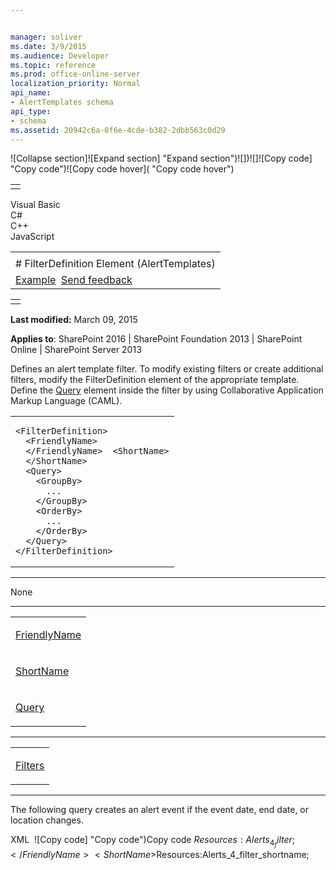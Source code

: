 ```yaml
---


manager: soliver
ms.date: 3/9/2015
ms.audience: Developer
ms.topic: reference
ms.prod: office-online-server
localization_priority: Normal
api_name:
- AlertTemplates schema
api_type:
- schema
ms.assetid: 20942c6a-0f6e-4cde-b382-2dbb563c0d29
---
```


![Collapse
section]![Expand
section] "Expand section")![]()![])![]![]()![Copy
code] "Copy code")![Copy code
hover]( "Copy code hover")
<table>
<tbody>
<tr class="odd">
<td align="left"></td>
</tr>
</tbody>
</table>

Visual Basic  
C\#  
C++  
JavaScript  

<table>
<tbody>
<tr class="odd">
<td align="left"><span id="runningHeaderText"></span></td>
</tr>
<tr class="even">
<td align="left"># FilterDefinition Element (AlertTemplates)</td>
</tr>
<tr class="odd">
<td align="left"><a href="#exampleToggle">Example</a>  <span id="headfeedbackarea" class="feedbackhead"><a href="javascript:SubmitFeedback(&#39;docthis@Microsoft.com&#39;,&#39;&#39;,&#39;&#39;,&#39;&#39;,&#39;1.0.18082.1225&#39;,&#39;%0\dThank%20you%20for%20your%20feedback.%20The%20developer%20writing%20teams%20use%20your%20feedback%20to%20improve%20documentation.%20While%20we%20are%20reviewing%20your%20feedback,%20we%20may%20send%20you%20e-mail%20to%20ask%20for%20clarification%20or%20feedback%20on%20a%20solution.%20We%20do%20not%20use%20your%20e-mail%20address%20for%20any%20other%20purpose%20and%20we%20delete%20it%20after%20we%20finish%20our%20review.%0\AFor%20further%20information%20about%20the%20privacy%20policies%20of%20Microsoft,%20please%20see%20http://privacy.microsoft.com/en-us/default.aspx.%0\A%0\d&#39;,&#39;Customer%20feedback&#39;);">Send feedback</a></span></td>
</tr>
</tbody>
</table>

<table>
<colgroup>
<col width="100%" />
</colgroup>
<tbody>
<tr class="odd">
<td align="left"></td>
</tr>
</tbody>
</table>

**Last modified:** March 09, 2015

**Applies to**: SharePoint 2016 | SharePoint Foundation 2013 |
SharePoint Online | SharePoint Server 2013

Defines an alert template filter. To modify existing filters or create
additional filters, modify the <span
class="keyword">FilterDefinition</span> element of the appropriate
template. Define the [Query](query-element-alerttemplates.md)
element inside the filter by using Collaborative Application Markup
Language (CAML).

<span codelanguage="other"></span>
<table>
<colgroup>
<col width="100%" />
</colgroup>
<tbody>
<tr class="odd">
<td align="left"><pre><code>&lt;FilterDefinition&gt;
  &lt;FriendlyName&gt;
  &lt;/FriendlyName&gt;  &lt;ShortName&gt;
  &lt;/ShortName&gt;
  &lt;Query&gt;
    &lt;GroupBy&gt;
      ...
    &lt;/GroupBy&gt;
    &lt;OrderBy&gt;
      ...
    &lt;/OrderBy&gt;
  &lt;/Query&gt;
&lt;/FilterDefinition&gt;</code></pre></td>
</tr>
</tbody>
</table>


-----------------------------------------------------------------------------------------------------------------------------------------------------------------------------------------------

None


---------------------------------------------------------------------------------------------------------------------------------------------------------------------------------------------------

<table>
<colgroup>
<col width="100%" />
</colgroup>
<tbody>
<tr class="odd">
<td align="left"><p><a href="friendlyname-element-alerttemplates.htm">FriendlyName</a></p></td>
</tr>
<tr class="even">
<td align="left"><p><a href="shortname-element-alerttemplates.htm">ShortName</a></p></td>
</tr>
<tr class="odd">
<td align="left"><p><a href="query-element-alerttemplates.htm">Query</a></p></td>
</tr>
</tbody>
</table>


----------------------------------------------------------------------------------------------------------------------------------------------------------------------------------------------------

<table>
<colgroup>
<col width="100%" />
</colgroup>
<tbody>
<tr class="odd">
<td align="left"><p><a href="filters-element-alerttemplates.htm">Filters</a></p></td>
</tr>
</tbody>
</table>


------------------------------------------------------------------------------------------------------------------------------------------------------------------------------------------

The following query creates an alert event if the event date, end date,
or location changes.

<span codelanguage="xmlLang"></span>
XML 
<span class="copyCode" onclick="CopyCode(this)"
onkeypress="CopyCode_CheckKey(this, event)"
onmouseover="ChangeCopyCodeIcon(this)"
onmouseout="ChangeCopyCodeIcon(this)" tabindex="0">![Copy
code] "Copy code")Copy code</span>
    <FilterDefinition>
      <FriendlyName>$Resources:Alerts_4_filter;</FriendlyName>
      <ShortName>$Resources:Alerts_4_filter_shortname;</ShortName>
      <Query>
      <Or>
        <Or>
          <Neq><FieldRef name="EventDate/New"/>
            <FieldRef name="EventDate/Old"/>
          </Neq>
          <Neq>
            <FieldRef name="EndDate/New"/>
            <FieldRef name="EndDate/Old"/>
          </Neq>
        </Or>
          <Neq>
            <FieldRef name="Location/New"/>
            <FieldRef name="Location/Old"/>
          </Neq>
        </Or>
      </Query>
    </FilterDefinition>








